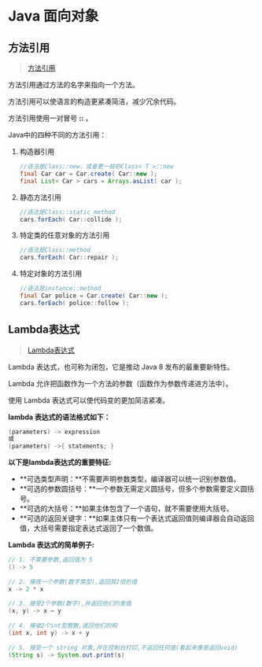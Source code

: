 # Java 面向对象

## 方法引用

> [方法引用](https://www.runoob.com/java/java8-method-references.html)

方法引用通过方法的名字来指向一个方法。

方法引用可以使语言的构造更紧凑简洁，减少冗余代码。

方法引用使用一对冒号 **::** 。

Java中的四种不同的方法引用：

1. 构造器引用
   ```java
   //语法是Class::new，或者更一般的Class< T >::new
   final Car car = Car.create( Car::new );
   final List< Car > cars = Arrays.asList( car );
   ```

2. 静态方法引用
   ```java
   //语法是Class::static_method
   cars.forEach( Car::collide );
   ```

3. 特定类的任意对象的方法引用
   ```java
   //语法是Class::method
   cars.forEach( Car::repair );
   ```

4. 特定对象的方法引用
   ```java
   //语法是instance::method
   final Car police = Car.create( Car::new );
   cars.forEach( police::follow );
   ```



## Lambda表达式

> [Lambda表达式](https://www.runoob.com/java/java8-lambda-expressions.html)

Lambda 表达式，也可称为闭包，它是推动 Java 8 发布的最重要新特性。

Lambda 允许把函数作为一个方法的参数（函数作为参数传递进方法中）。

使用 Lambda 表达式可以使代码变的更加简洁紧凑。



**lambda 表达式的语法格式如下：**

```java
(parameters) -> expression
或
(parameters) ->{ statements; }
```



**以下是lambda表达式的重要特征:**

- **可选类型声明：**不需要声明参数类型，编译器可以统一识别参数值。
- **可选的参数圆括号：**一个参数无需定义圆括号，但多个参数需要定义圆括号。
- **可选的大括号：**如果主体包含了一个语句，就不需要使用大括号。
- **可选的返回关键字：**如果主体只有一个表达式返回值则编译器会自动返回值，大括号需要指定表达式返回了一个数值。



**Lambda 表达式的简单例子:**

```java
// 1. 不需要参数,返回值为 5  
() -> 5  
  
// 2. 接收一个参数(数字类型),返回其2倍的值  
x -> 2 * x  
  
// 3. 接受2个参数(数字),并返回他们的差值  
(x, y) -> x – y  
  
// 4. 接收2个int型整数,返回他们的和  
(int x, int y) -> x + y  
  
// 5. 接受一个 string 对象,并在控制台打印,不返回任何值(看起来像是返回void)  
(String s) -> System.out.print(s)
```

